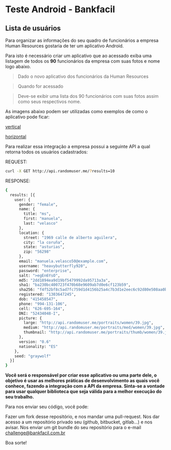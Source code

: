 # Teste Android - Bankfacil

## Lista de usuários

Para organizar as informações do seu quadro de funcionários a empresa Human Resources gostaria de ter um aplicativo Android.

Para isto é necessário criar um aplicativo que ao acessado exiba uma listagem de todos os **90** funcionários da empresa com suas fotos e nome logo abaixo.

> Dado o novo aplicativo dos funcionários da Human Resources 

> Quando for acessado

> Deve-se exibir uma lista dos 90 funcionários com suas fotos assim como seus respectivos nome.

As imagens abaixo podem ser utilizadas como exemplos de como o aplicativo pode ficar:

[vertical](http://s11.postimg.org/vofjja6yp/Screenshot_20160131_230130.png)

[horizontal](http://s27.postimg.org/m4xzx3uc2/Screenshot_20160131_230124.jpg)

Para realizar essa integração a empresa possui a seguinte API a qual retorna todos os usuários cadastrados:

REQUEST:
```sh
curl -X GET http://api.randomuser.me/?results=10
```

RESPONSE:
```sh
{
  results: [{
    user: {
      gender: "female",
      name: {
        title: "ms",
        first: "manuela",
        last: "velasco"
      },
      location: {
        street: "1969 calle de alberto aguilera",
        city: "la coruña",
        state: "asturias",
        zip: "56298"
      },
      email: "manuela.velasco50@example.com",
      username: "heavybutterfly920",
      password: "enterprise",
      salt: ">egEn6YsO",
      md5: "2dd1894ea9d19bf5479992da95713a3a",
      sha1: "ba230bc400723f470b68e9609ab7d0e6cf123b59",
      sha256: "f4f52bf8c5ad7fc759d1d4156b25a4c7b3d1e2eec6c92d80e508aa0b7946d4ba",
      registered: "1303647245",
      dob: "415458547",
      phone: "994-131-106",
      cell: "626-695-164",
      DNI: "52434048-I",
      picture: {
        large: "http://api.randomuser.me/portraits/women/39.jpg",
        medium: "http://api.randomuser.me/portraits/med/women/39.jpg",
        thumbnail: "http://api.randomuser.me/portraits/thumb/women/39.jpg",
      },
      version: "0.6"
      nationality: "ES"
    },
    seed: "graywolf"
  }]
}
```

**Você será o responsável por criar esse aplicativo ou uma parte dele, o objetivo é usar as melhores práticas de desenvolvimento as quais você conhece, fazendo a integração com a API da empresa. Sinta-se a vontade para usar qualquer biblioteca que seja válida para a melhor execução do seu trabalho.**

Para nos enviar seu código, você pode:

Fazer um fork desse repositório, e nos mandar uma pull-request.
Nos dar acesso a um repositório privado seu (github, bitbucket, gitlab...) e nos avisar.
Nos enviar um git bundle do seu repositório para o e-mail challenge@bankfacil.com.br

Boa sorte!

